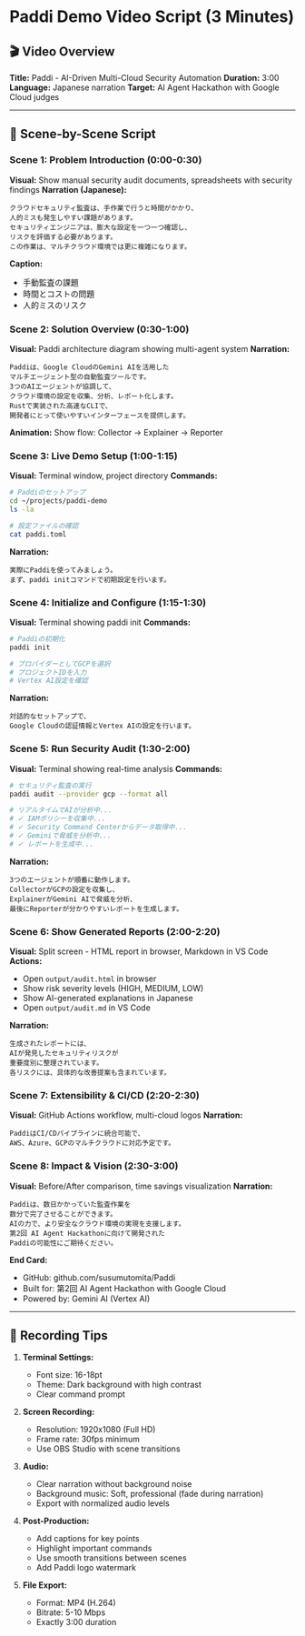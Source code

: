 # Paddi Demo Video Script (3 Minutes)

## 🎬 Video Overview
**Title:** Paddi - AI-Driven Multi-Cloud Security Automation
**Duration:** 3:00
**Language:** Japanese narration
**Target:** AI Agent Hackathon with Google Cloud judges

---

## 📝 Scene-by-Scene Script

### Scene 1: Problem Introduction (0:00-0:30)
**Visual:** Show manual security audit documents, spreadsheets with security findings
**Narration (Japanese):**
```
クラウドセキュリティ監査は、手作業で行うと時間がかかり、
人的ミスも発生しやすい課題があります。
セキュリティエンジニアは、膨大な設定を一つ一つ確認し、
リスクを評価する必要があります。
この作業は、マルチクラウド環境では更に複雑になります。
```

**Caption:** 
- 手動監査の課題
- 時間とコストの問題
- 人的ミスのリスク

### Scene 2: Solution Overview (0:30-1:00)
**Visual:** Paddi architecture diagram showing multi-agent system
**Narration:**
```
Paddiは、Google CloudのGemini AIを活用した
マルチエージェント型の自動監査ツールです。
3つのAIエージェントが協調して、
クラウド環境の設定を収集、分析、レポート化します。
Rustで実装された高速なCLIで、
開発者にとって使いやすいインターフェースを提供します。
```

**Animation:** Show flow: Collector → Explainer → Reporter

### Scene 3: Live Demo Setup (1:00-1:15)
**Visual:** Terminal window, project directory
**Commands:**
```bash
# Paddiのセットアップ
cd ~/projects/paddi-demo
ls -la

# 設定ファイルの確認
cat paddi.toml
```

**Narration:**
```
実際にPaddiを使ってみましょう。
まず、paddi initコマンドで初期設定を行います。
```

### Scene 4: Initialize and Configure (1:15-1:30)
**Visual:** Terminal showing paddi init
**Commands:**
```bash
# Paddiの初期化
paddi init

# プロバイダーとしてGCPを選択
# プロジェクトIDを入力
# Vertex AI設定を確認
```

**Narration:**
```
対話的なセットアップで、
Google Cloudの認証情報とVertex AIの設定を行います。
```

### Scene 5: Run Security Audit (1:30-2:00)
**Visual:** Terminal showing real-time analysis
**Commands:**
```bash
# セキュリティ監査の実行
paddi audit --provider gcp --format all

# リアルタイムでAIが分析中...
# ✓ IAMポリシーを収集中...
# ✓ Security Command Centerからデータ取得中...
# ✓ Geminiで脅威を分析中...
# ✓ レポートを生成中...
```

**Narration:**
```
3つのエージェントが順番に動作します。
CollectorがGCPの設定を収集し、
ExplainerがGemini AIで脅威を分析、
最後にReporterが分かりやすいレポートを生成します。
```

### Scene 6: Show Generated Reports (2:00-2:20)
**Visual:** Split screen - HTML report in browser, Markdown in VS Code
**Actions:**
- Open `output/audit.html` in browser
- Show risk severity levels (HIGH, MEDIUM, LOW)
- Show AI-generated explanations in Japanese
- Open `output/audit.md` in VS Code

**Narration:**
```
生成されたレポートには、
AIが発見したセキュリティリスクが
重要度別に整理されています。
各リスクには、具体的な改善提案も含まれています。
```

### Scene 7: Extensibility & CI/CD (2:20-2:30)
**Visual:** GitHub Actions workflow, multi-cloud logos
**Narration:**
```
PaddiはCI/CDパイプラインに統合可能で、
AWS、Azure、GCPのマルチクラウドに対応予定です。
```

### Scene 8: Impact & Vision (2:30-3:00)
**Visual:** Before/After comparison, time savings visualization
**Narration:**
```
Paddiは、数日かかっていた監査作業を
数分で完了させることができます。
AIの力で、より安全なクラウド環境の実現を支援します。
第2回 AI Agent Hackathonに向けて開発された
Paddiの可能性にご期待ください。
```

**End Card:**
- GitHub: github.com/susumutomita/Paddi
- Built for: 第2回 AI Agent Hackathon with Google Cloud
- Powered by: Gemini AI (Vertex AI)

---

## 🎥 Recording Tips

1. **Terminal Settings:**
   - Font size: 16-18pt
   - Theme: Dark background with high contrast
   - Clear command prompt

2. **Screen Recording:**
   - Resolution: 1920x1080 (Full HD)
   - Frame rate: 30fps minimum
   - Use OBS Studio with scene transitions

3. **Audio:**
   - Clear narration without background noise
   - Background music: Soft, professional (fade during narration)
   - Export with normalized audio levels

4. **Post-Production:**
   - Add captions for key points
   - Highlight important commands
   - Use smooth transitions between scenes
   - Add Paddi logo watermark

5. **File Export:**
   - Format: MP4 (H.264)
   - Bitrate: 5-10 Mbps
   - Exactly 3:00 duration